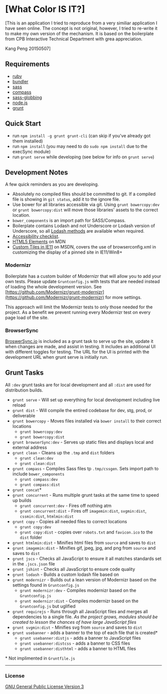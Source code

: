[What Color IS IT?]
===================

[This is an application I tried to reproduce from a very similiar application I have seen online. The concept is not original, however, I tried to re-write it to make my own version of the mechanism. It is based on the boilerplate from CPB Interactive Technical Department with grea appreciation.

Kang Peng 20150507]

## Requirements
* [ruby](https://www.ruby-lang.org/en/)
* [bundler](http://bundler.io/)
* [sass](http://sass-lang.com/)
* [compass](compass-style.org)
* [sass-globbing](https://github.com/chriseppstein/sass-globbing)
* [node.js](http://nodejs.org/)
* [grunt](http://gruntjs.com)

## Quick Start

* run `npm install -g grunt grunt-cli` (can skip if you've already got them installed)
* run `npm install` (you may need to do `sudo npm install` due to the execSync module)
* run `grunt serve` while developing (see below for info on `grunt serve`)


## Development Notes

A few quick reminders as you are developing.

* Absolutely no compiled files should be committed to git.  If a compiled file is showing in `git status`, add it to the ignore file.
* Use bower for all libraries accessible via git.  Using `grunt bowercopy:dev` or `grunt bowercopy:dist` will move those libraries' assets to the correct location.
* `bower_components` is an import path for SASS/Compass.
* Boilerplate contains Lodash and not Underscore or Lodash version of Underscore, so all [Lodash methods](http://lodash.com/docs) are available when required.
* [Accessibility checklist](http://a11yproject.com/checklist.html).
* [HTML5 Elements](https://developer.mozilla.org/en-US/docs/Web/Guide/HTML/HTML5/HTML5_element_list) on MDN
* [Custom Tiles in IE11](https://msdn.microsoft.com/en-us/library/ie/dn455106%28v=vs.85%29.aspx) on MSDN, covers the use of browserconfig.xml in customizing the display of a pinned site in IE11/Win8+

### Modernizr

Boilerplate has a custom builder of Modernizr that will allow you to add your own tests. Please update `Gruntconfig.js` with tests that are needed instead of loading the whole development version.  See [https://github.com/Modernizr/grunt-modernizr](https://github.com/Modernizr/grunt-modernizr) for more settings.

This approach will limit the Modernizr tests to only those needed for the project. As a benefit we prevent running every Modernizr test on every page load of the site.

### BrowserSync

[BroswerSync.io](http://www.browsersync.io/) is included as a grunt task to serve up the site, update it when changes are made, and assist in testing. It includes an additional UI with different toggles for testing. The URL for the UI is printed with the development URL when grunt serve is initially run.

## Grunt Tasks
All `:dev` grunt tasks are for local development and all `:dist` are used for distribution builds.

* `grunt serve` -  Will set up everything for local development including live reload
* `grunt dist` - Will compile the entired codebase for dev, stg, prod, or deliverable
* `grunt bowercopy` - Moves files installed via `bower install` to their correct locations
  * `grunt bowercopy:dev`
  * `grunt bowercopy:dist`
* `grunt browserSync:dev` - Serves up static files and displays local and external address
* `grunt clean` - Cleans up the `.tmp` and `dist` folders
  * `grunt clean:dev`
  * `grunt clean:dist`
* `grunt compass` - Compiles Sass files tp `.tmp/cssgen`.  Sets import path to include `bower_components`
  * `grunt compass:dev`
  * `grunt compass:dist`
* `grunt concat`*
* `grunt concurrent` - Runs multiple grunt tasks at the same time to speed up builds
  * `grunt concurrent:dev` - Fires off nothing atm
  * `grunt concurrent:dist` - Fires off `imagemin:dist`, `svgmin:dist`, `cssmin:dist`, `htmlmin:dist`
* `grunt copy` - Copies all needed files to correct locations
  * `grunt copy:dev`
  * `grunt copy:dist` - copies over `robots.txt` and `favicon.ico` to the `dist` folder
* `grunt htmlmin:dist` - Minifies html files from `source` and saves to `dist`
* `grunt imagemin:dist` - Minifies gif, jpeg, jpg, and png from `source` and saves to `dist`
* `grunt jscs` - Checks all JavaScript to ensure it all matches standards set in the `.jscs.json` file
* `grunt jshint` - Checks all JavaScript to ensure code quality
* `grunt lodash` - Builds a custom lodash file based on 
* `grunt modernizr` - Builds out a lean version of Modernizr based on the settings found in `Gruntconfig.js`
  * `grunt modernizr:dev` - Compiles modernizr based on the `Gruntconfig.js`
  * `grunt modernizr:dist` - Compiles modernizr based on the `Gruntconfig.js` but uglified
* `grunt requirejs` - Runs through all JavaScript files and merges all dependencies to a single file.  *As the project grows, modules should be created to lesson the chances of have large JavaScript files*
* `grunt svgmin:dist` - Minifies svg from `source` and saves to `dist`
* `grunt usebanner` - adds a banner to the top of each file that is created*
  * `grunt usebanner:distjs` - adds a banner to JavaScript files
  * `grunt usebanner:distcss` - adds a banner to CSS files
  * `grunt usebanner:disthtml` - adds a banner to HTML files

\* Not implimented in `Gruntfile.js`
***

### License
[GNU General Public License Version 3](http://www.gnu.org/licenses/gpl.html)

